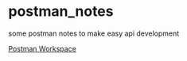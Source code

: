 # postman_notes
some postman notes to make easy api development

[Postman Workspace](https://www.postman.com/team-kavanozkafa/workspace/postman-notes)
